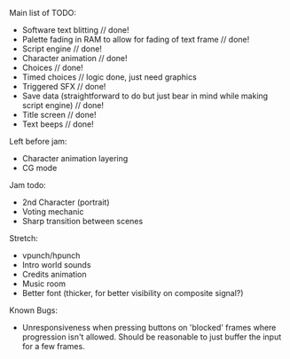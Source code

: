 Main list of TODO:
- Software text blitting // done!
- Palette fading in RAM to allow for fading of text frame // done!
- Script engine // done!
- Character animation // done!
- Choices // done!
- Timed choices // logic done, just need graphics
- Triggered SFX // done!
- Save data (straightforward to do but just bear in mind while making script engine) // done!
- Title screen // done!
- Text beeps // done!

Left before jam:
- Character animation layering
- CG mode

Jam todo:
- 2nd Character (portrait)
- Voting mechanic
- Sharp transition between scenes

Stretch:
- vpunch/hpunch
- Intro world sounds
- Credits animation
- Music room
- Better font (thicker, for better visibility on composite signal?)


Known Bugs:
- Unresponsiveness when pressing buttons on 'blocked' frames where progression isn't allowed. Should be reasonable to just buffer the input for a few frames.